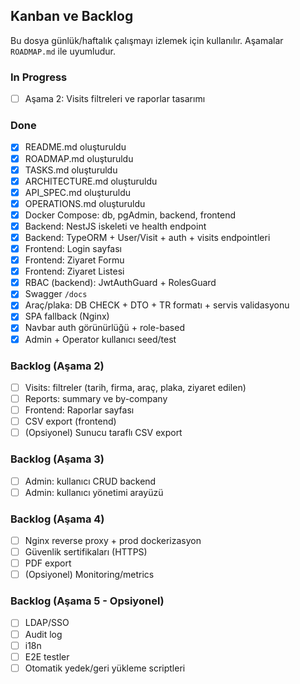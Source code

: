 ## Kanban ve Backlog

Bu dosya günlük/haftalık çalışmayı izlemek için kullanılır. Aşamalar `ROADMAP.md` ile uyumludur.

### In Progress
- [ ] Aşama 2: Visits filtreleri ve raporlar tasarımı

### Done
- [x] README.md oluşturuldu
- [x] ROADMAP.md oluşturuldu
- [x] TASKS.md oluşturuldu
- [x] ARCHITECTURE.md oluşturuldu
- [x] API_SPEC.md oluşturuldu
- [x] OPERATIONS.md oluşturuldu
- [x] Docker Compose: db, pgAdmin, backend, frontend
- [x] Backend: NestJS iskeleti ve health endpoint
- [x] Backend: TypeORM + User/Visit + auth + visits endpointleri
- [x] Frontend: Login sayfası
- [x] Frontend: Ziyaret Formu
- [x] Frontend: Ziyaret Listesi
- [x] RBAC (backend): JwtAuthGuard + RolesGuard
- [x] Swagger `/docs`
- [x] Araç/plaka: DB CHECK + DTO + TR formatı + servis validasyonu
- [x] SPA fallback (Nginx)
- [x] Navbar auth görünürlüğü + role-based
- [x] Admin + Operator kullanıcı seed/test

### Backlog (Aşama 2)
- [ ] Visits: filtreler (tarih, firma, araç, plaka, ziyaret edilen)
- [ ] Reports: summary ve by-company
- [ ] Frontend: Raporlar sayfası
- [ ] CSV export (frontend)
- [ ] (Opsiyonel) Sunucu taraflı CSV export

### Backlog (Aşama 3)
- [ ] Admin: kullanıcı CRUD backend
- [ ] Admin: kullanıcı yönetimi arayüzü

### Backlog (Aşama 4)
- [ ] Nginx reverse proxy + prod dockerizasyon
- [ ] Güvenlik sertifikaları (HTTPS)
- [ ] PDF export
- [ ] (Opsiyonel) Monitoring/metrics

### Backlog (Aşama 5 - Opsiyonel)
- [ ] LDAP/SSO
- [ ] Audit log
- [ ] i18n
- [ ] E2E testler
- [ ] Otomatik yedek/geri yükleme scriptleri
